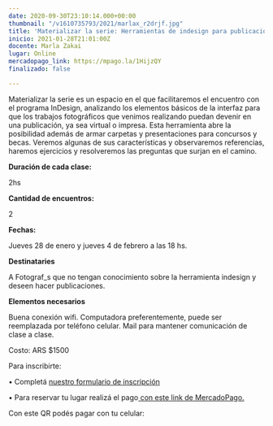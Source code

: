 ```yaml
---
date: 2020-09-30T23:10:14.000+00:00
thumbnail: "/v1610735793/2021/marlax_r2drjf.jpg"
title: 'Materializar la serie: Herramientas de indesign para publicaciones urgentes '
inicio: 2021-01-28T21:01:00Z
docente: Marla Zakai
lugar: Online
mercadopago_link: https://mpago.la/1HijzQY
finalizado: false

---
```

Materializar la serie es un espacio en el que facilitaremos el encuentro con el programa InDesign, analizando los elementos básicos de la interfaz para que los trabajos fotográficos que venimos realizando puedan devenir en una publicación, ya sea virtual o impresa. Esta herramienta abre la posibilidad además de armar carpetas y presentaciones para concursos y becas. Veremos algunas de sus características y observaremos referencias, haremos ejercicios y resolveremos las preguntas que surjan en el camino.

**Duración de cada clase:**

2hs

**Cantidad de encuentros:**

2

**Fechas:**

Jueves 28 de enero y jueves 4 de febrero a las 18 hs.

**Destinataries**

A Fotograf_s que no tengan conocimiento sobre la herramienta indesign y deseen hacer publicaciones.

**Elementos necesarios**

Buena conexión wifi. Computadora preferentemente, puede ser reemplazada por teléfono celular. Mail para mantener comunicación de clase a clase.

Costo: ARS $1500

Para inscribirte:

• Completá [nuestro formulario de inscripción ](https://docs.google.com/forms/d/1RhDzeF1odvRAk5BRAHQtZBL2LjXZd1H81fV54NRRL6w/edit)

• Para reservar tu lugar realizá el pago[ con este link de MercadoPago.](https://mpago.la/1HijzQY)

Con este QR podés pagar con tu celular: